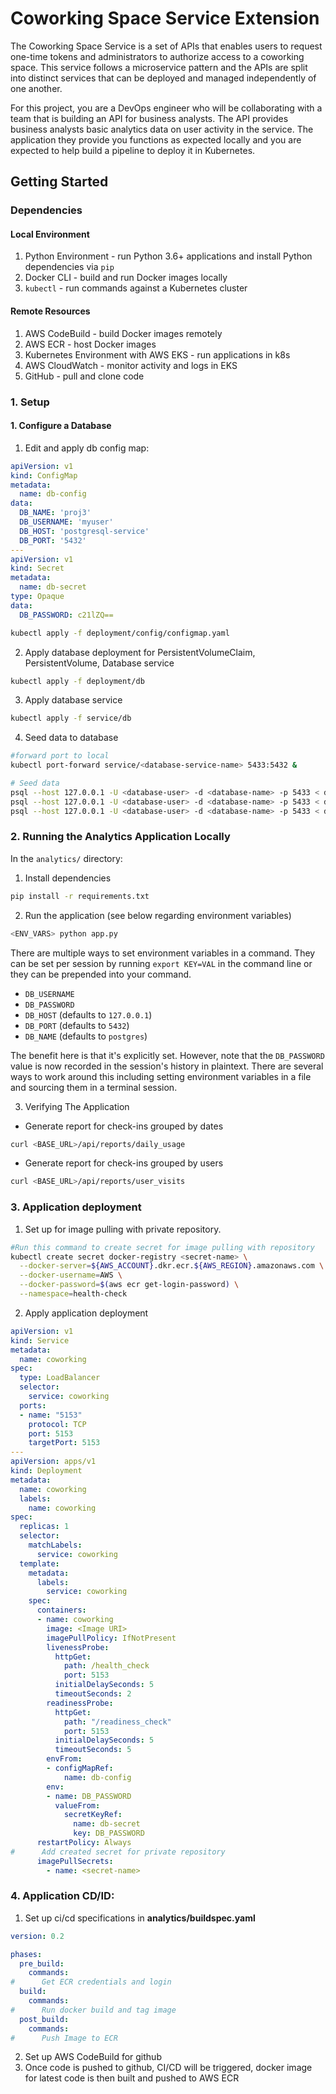 # Coworking Space Service Extension
The Coworking Space Service is a set of APIs that enables users to request one-time tokens and administrators to authorize access to a coworking space. This service follows a microservice pattern and the APIs are split into distinct services that can be deployed and managed independently of one another.

For this project, you are a DevOps engineer who will be collaborating with a team that is building an API for business analysts. The API provides business analysts basic analytics data on user activity in the service. The application they provide you functions as expected locally and you are expected to help build a pipeline to deploy it in Kubernetes.

## Getting Started

### Dependencies
#### Local Environment
1. Python Environment - run Python 3.6+ applications and install Python dependencies via `pip`
2. Docker CLI - build and run Docker images locally
3. `kubectl` - run commands against a Kubernetes cluster

#### Remote Resources
1. AWS CodeBuild - build Docker images remotely
2. AWS ECR - host Docker images
3. Kubernetes Environment with AWS EKS - run applications in k8s
4. AWS CloudWatch - monitor activity and logs in EKS
5. GitHub - pull and clone code

### 1. Setup
#### 1. Configure a Database
1. Edit and apply db config map:
```yaml
apiVersion: v1
kind: ConfigMap
metadata:
  name: db-config
data:
  DB_NAME: 'proj3'
  DB_USERNAME: 'myuser'
  DB_HOST: 'postgresql-service'
  DB_PORT: '5432'
---
apiVersion: v1
kind: Secret
metadata:
  name: db-secret
type: Opaque
data:
  DB_PASSWORD: c21lZQ==
```
```bash
kubectl apply -f deployment/config/configmap.yaml
```
2. Apply database deployment for PersistentVolumeClaim, PersistentVolume, Database service
```bash
kubectl apply -f deployment/db
```

3. Apply database service
```bash
kubectl apply -f service/db
```
4. Seed data to database
```bash
#forward port to local
kubectl port-forward service/<database-service-name> 5433:5432 &
```
```bash
# Seed data
psql --host 127.0.0.1 -U <database-user> -d <database-name> -p 5433 < db/1_create_tables.sql
psql --host 127.0.0.1 -U <database-user> -d <database-name> -p 5433 < db/2_seed_users.sql
psql --host 127.0.0.1 -U <database-user> -d <database-name> -p 5433 < db/3_seed_tokens.sql
```
### 2. Running the Analytics Application Locally
In the `analytics/` directory:

1. Install dependencies
```bash
pip install -r requirements.txt
```
2. Run the application (see below regarding environment variables)
```bash
<ENV_VARS> python app.py
```

There are multiple ways to set environment variables in a command. They can be set per session by running `export KEY=VAL` in the command line or they can be prepended into your command.

* `DB_USERNAME`
* `DB_PASSWORD`
* `DB_HOST` (defaults to `127.0.0.1`)
* `DB_PORT` (defaults to `5432`)
* `DB_NAME` (defaults to `postgres`)

The benefit here is that it's explicitly set. However, note that the `DB_PASSWORD` value is now recorded in the session's history in plaintext. There are several ways to work around this including setting environment variables in a file and sourcing them in a terminal session.

3. Verifying The Application
* Generate report for check-ins grouped by dates
```bash
curl <BASE_URL>/api/reports/daily_usage
```

* Generate report for check-ins grouped by users
```bash
curl <BASE_URL>/api/reports/user_visits
```

### 3. Application deployment
1. Set up for image pulling with private repository.
```bash
#Run this command to create secret for image pulling with repository
kubectl create secret docker-registry <secret-name> \
  --docker-server=${AWS_ACCOUNT}.dkr.ecr.${AWS_REGION}.amazonaws.com \
  --docker-username=AWS \
  --docker-password=$(aws ecr get-login-password) \
  --namespace=health-check
```
2. Apply application deployment
```yaml
apiVersion: v1
kind: Service
metadata:
  name: coworking
spec:
  type: LoadBalancer
  selector:
    service: coworking
  ports:
  - name: "5153"
    protocol: TCP
    port: 5153
    targetPort: 5153
---
apiVersion: apps/v1
kind: Deployment
metadata:
  name: coworking
  labels:
    name: coworking
spec:
  replicas: 1
  selector:
    matchLabels:
      service: coworking
  template:
    metadata:
      labels:
        service: coworking
    spec:
      containers:
      - name: coworking
        image: <Image URI>
        imagePullPolicy: IfNotPresent
        livenessProbe:
          httpGet:
            path: /health_check
            port: 5153
          initialDelaySeconds: 5
          timeoutSeconds: 2
        readinessProbe:
          httpGet:
            path: "/readiness_check"
            port: 5153
          initialDelaySeconds: 5
          timeoutSeconds: 5
        envFrom:
        - configMapRef:
            name: db-config
        env:
        - name: DB_PASSWORD
          valueFrom:
            secretKeyRef:
              name: db-secret
              key: DB_PASSWORD
      restartPolicy: Always
#      Add created secret for private repository
      imagePullSecrets:
        - name: <secret-name>
```
### 4. Application CD/ID:
1. Set up ci/cd specifications in **analytics/buildspec.yaml**
```yaml
version: 0.2

phases:
  pre_build:
    commands:
#      Get ECR credentials and login
  build:
    commands:
#      Run docker build and tag image
  post_build:
    commands:
#      Push Image to ECR
```
2. Set up AWS CodeBuild for github
3. Once code is pushed to github, CI/CD will be triggered, docker image for latest code is then built and pushed to AWS ECR